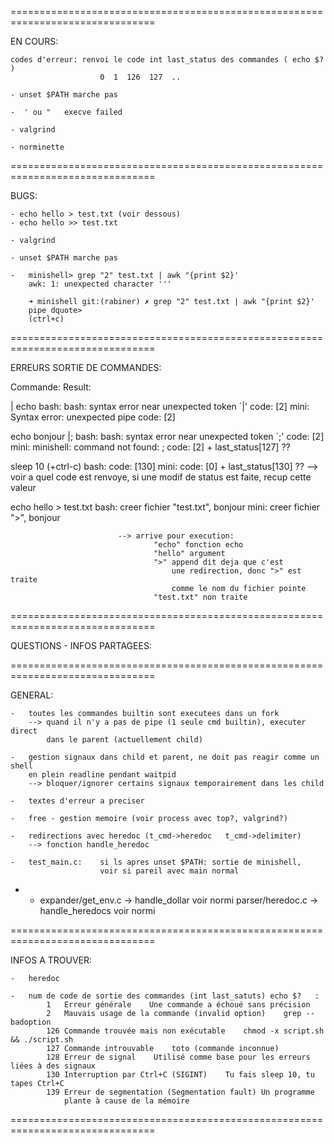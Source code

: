 
===============================================================================

EN COURS:

	codes d'erreur:	renvoi le code int last_status des commandes ( echo $? )
						0  1  126  127  ..

	- unset $PATH marche pas

	-  ' ou "	execve failed

	- valgrind
	
	- norminette

===============================================================================

BUGS:

	- echo hello > test.txt (voir dessous)
	- echo hello >> test.txt

	- valgrind
	
	- unset $PATH marche pas

	-	minishell> grep "2" test.txt | awk "{print $2}'
		awk: 1: unexpected character '''

		➜ minishell git:(rabiner) ✗ grep "2" test.txt | awk "{print $2}'
		pipe dquote> 
		(ctrl+c)



===============================================================================

ERREURS SORTIE DE COMMANDES:

Commande:			Result:

| echo				bash:	bash: syntax error near unexpected token `|'
							code: [2]
					mini:	Syntax error: unexpected pipe
							code: [2]
							
echo bonjour |;		bash:	bash: syntax error near unexpected token `;'
							code: [2]
					mini:	minishell: command not found: ;
							code: [2] + last_status[127] ??

sleep 10 (+ctrl-c)	bash:	code: [130]
					mini:	code: [0] + last_status[130] ??
								--> voir a quel code est renvoye, si une modif
									de status est faite, recup cette valeur

echo hello > test.txt	bash:	creer fichier "test.txt", bonjour
						mini:	creer fichier ">",	bonjour

							--> arrive pour execution:
									"echo" fonction echo
									"hello" argument
									">" append dit deja que c'est
										une redirection, donc ">" est traite
										comme le nom du fichier pointe
									"test.txt" non traite 
					

===============================================================================

QUESTIONS - INFOS PARTAGEES:




===============================================================================

GENERAL:

	-	toutes les commandes builtin sont executees dans un fork
		--> quand il n'y a pas de pipe (1 seule cmd builtin), executer direct
			dans le parent (actuellement child)

	-	gestion signaux dans child et parent, ne doit pas reagir comme un shell
		en plein readline pendant waitpid
		--> bloquer/ignorer certains signaux temporairement dans les child
	
	-	textes d'erreur a preciser

	-	free - gestion memoire (voir process avec top?, valgrind?)

	-	redirections avec heredoc (t_cmd->heredoc   t_cmd->delimiter)
		--> fonction handle_heredoc

	-	test_main.c:	si ls apres unset $PATH: sortie de minishell,
						voir si pareil avec main normal

-	-	expander/get_env.c -> handle_dollar voir normi
		parser/heredoc.c -> handle_heredocs voir normi

===============================================================================

INFOS A TROUVER:

	-	heredoc

	- 	num de code de sortie des commandes (int last_satuts) echo $?	:
			1	Erreur générale    Une commande a échoué sans précision
			2	Mauvais usage de la commande (invalid option)    grep --badoption
			126 Commande trouvée mais non exécutable    chmod -x script.sh && ./script.sh
			127 Commande introuvable    toto (commande inconnue)
			128 Erreur de signal    Utilisé comme base pour les erreurs liées à des signaux
			130 Interruption par Ctrl+C (SIGINT)    Tu fais sleep 10, tu tapes Ctrl+C
			139	Erreur de segmentation (Segmentation fault) Un programme
				plante à cause de la mémoire

===============================================================================
